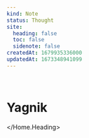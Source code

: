 ```yaml
---
kind: Note
status: Thought
site:
  heading: false
  toc: false
  sidenote: false
createdAt: 1679935336000
updatedAt: 1673348941099
---
```


<br/>
<Home.Heading>

# Yagnik

</Home.Heading>

<br/>

